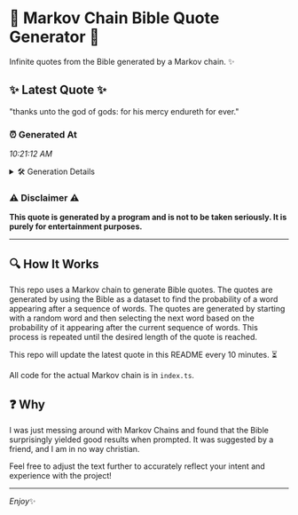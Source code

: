 # 📖 Markov Chain Bible Quote Generator 📖

Infinite quotes from the Bible generated by a Markov chain. ✨

## ✨ Latest Quote ✨
"thanks unto the god of gods: for his mercy endureth for ever."

### ⏰ Generated At
*10:21:12 AM*

<details>
    <summary>🛠️ Generation Details</summary>
    <p>
        <strong>🌱 Seed:</strong> thanks<br>
        <strong>🔄 Iterations:</strong> 11<br>
        <strong>📜 Context History:</strong><br>[ thanks ]: unto<br>[ thanks, unto ]: the<br>[ thanks, unto, the ]: god<br>[ thanks, unto, the, god ]: of<br>[ thanks, unto, the, god, of ]: gods:<br>[ thanks, unto, the, god, of, gods: ]: for<br>[ unto, the, god, of, gods:, for ]: his<br>[ the, god, of, gods:, for, his ]: mercy<br>[ god, of, gods:, for, his, mercy ]: endureth<br>[ of, gods:, for, his, mercy, endureth ]: for<br>[ gods:, for, his, mercy, endureth, for ]: ever.<br>
    </p>
</details>

### ⚠️ Disclaimer ⚠️
**This quote is generated by a program and is not to be taken seriously. It is purely for entertainment purposes.**

---

## 🔍 How It Works

This repo uses a Markov chain to generate Bible quotes. The quotes are generated by using the Bible as a dataset to find the probability of a word appearing after a sequence of words. The quotes are generated by starting with a random word and then selecting the next word based on the probability of it appearing after the current sequence of words. This process is repeated until the desired length of the quote is reached.

This repo will update the latest quote in this README every 10 minutes. ⏳

All code for the actual Markov chain is in `index.ts`.

## ❓ Why

I was just messing around with Markov Chains and found that the Bible surprisingly yielded good results when prompted. 
It was suggested by a friend, and I am in no way christian.

Feel free to adjust the text further to accurately reflect your intent and experience with the project!

---

*Enjoy*✨
